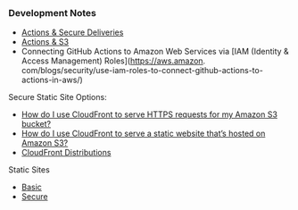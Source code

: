<br>

### Development Notes

* [Actions & Secure Deliveries](https://docs.github.com/en/actions/deployment/security-hardening-your-deployments/configuring-openid-connect-in-amazon-web-services)
* [Actions & S3](https://docs.github.com/en/actions/deployment/security-hardening-your-deployments/configuring-openid-connect-in-amazon-web-services#requesting-the-access-token)
* Connecting GitHub Actions to Amazon Web Services via [IAM (Identity & Access Management) Roles](https://aws.amazon.  com/blogs/security/use-iam-roles-to-connect-github-actions-to-actions-in-aws/)

Secure Static Site Options:
* [How do I use CloudFront to serve HTTPS requests for my Amazon S3 bucket?](https://repost.aws/knowledge-center/cloudfront-https-requests-s3)
* [How do I use CloudFront to serve a static website that’s hosted on Amazon S3?](https://repost.aws/knowledge-center/cloudfront-serve-static-website)
* [CloudFront Distributions](https://docs.aws.amazon.com/AmazonCloudFront/latest/DeveloperGuide/distribution-web-values-specify.html)

Static Sites
* [Basic](https://docs.aws.amazon.com/AmazonS3/latest/userguide/HostingWebsiteOnS3Setup.html)
* [Secure](https://docs.aws.amazon.com/AmazonCloudFront/latest/DeveloperGuide/getting-started-secure-static-website-cloudformation-template.html)

<br>
<br>

<br>
<br>

<br>
<br>

<br>
<br>
